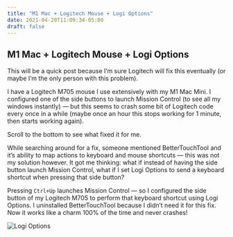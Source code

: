 ```yaml
---
title: "M1 Mac + Logitech Mouse + Logi Options"
date: 2021-04-20T11:09:34-05:00
draft: false
---
```



## M1 Mac + Logitech Mouse + Logi Options

This will be a quick post because I’m sure Logitech will fix this eventually (or maybe I’m the only person with this problem).

I have a Logitech M705 mouse I use extensively with my M1 Mac Mini. I configured one of the side buttons to launch Mission Control (to see all my windows instantly) — but this seems to crash some bit of Logitech code every once in a while (maybe once an hour this stops working for 1 minute, then starts working again).

Scroll to the bottom to see what fixed it for me.

While searching around for a fix, someone mentioned BetterTouchTool and it’s ability to map actions to keyboard and mouse shortcuts — this was not my solution however. It got me thinking: what if instead of having the side button launch Mission Control, what if I set Logi Options to send a keyboard shortcut when pressing that side button?

Pressing `Ctrl+Up` launches Mission Control — so I configured the side button of my Logitech M705 to perform that keyboard shortcut using Logi Options. I uninstalled BetterTouchTool because I didn’t need it for this fix. Now it works like a charm 100% of the time and never crashes!

![Logi Options](/img/logi-options.png)
